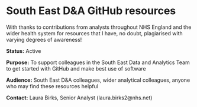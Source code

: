 # South East D&A GitHub resources

With thanks to contributions from analysts throughout NHS England and the wider health system for resources that I have, no doubt, plagiarised with varying degrees of awareness!

**Status:** Active 

**Purpose:** To support colleagues in the South East Data and Analytics Team to get started with GitHub and make best use of software 

**Audience:** South East D&A colleagues, wider analytical colleagues, anyone who may find these resources helpful 

**Contact:** Laura Birks, Senior Analyst (laura.birks2\@nhs.net)

